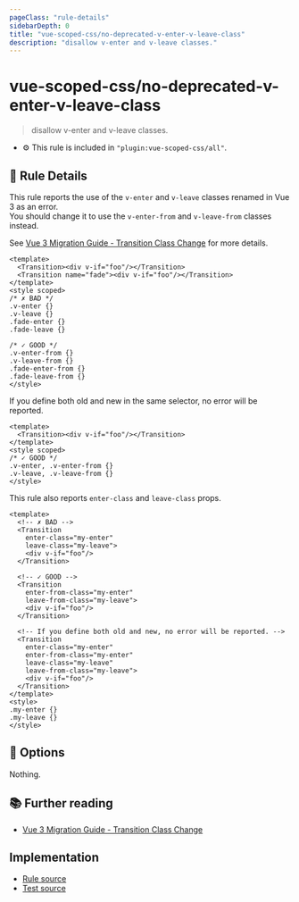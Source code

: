 ```yaml
---
pageClass: "rule-details"
sidebarDepth: 0
title: "vue-scoped-css/no-deprecated-v-enter-v-leave-class"
description: "disallow v-enter and v-leave classes."
---
```

# vue-scoped-css/no-deprecated-v-enter-v-leave-class

> disallow v-enter and v-leave classes.

- :gear: This rule is included in `"plugin:vue-scoped-css/all"`.

## :book: Rule Details

This rule reports the use of the `v-enter` and `v-leave` classes renamed in Vue 3 as an error.  
You should change it to use the `v-enter-from` and `v-leave-from` classes instead.

See [Vue 3 Migration Guide - Transition Class Change] for more details.

<eslint-code-block :rules="{'vue-scoped-css/no-deprecated-v-enter-v-leave-class': ['error']}">

```vue
<template>
  <Transition><div v-if="foo"/></Transition>
  <Transition name="fade"><div v-if="foo"/></Transition>
</template>
<style scoped>
/* ✗ BAD */
.v-enter {}
.v-leave {}
.fade-enter {}
.fade-leave {}

/* ✓ GOOD */
.v-enter-from {}
.v-leave-from {}
.fade-enter-from {}
.fade-leave-from {}
</style>
```

</eslint-code-block>

If you define both old and new in the same selector, no error will be reported.

<eslint-code-block :rules="{'vue-scoped-css/no-deprecated-v-enter-v-leave-class': ['error']}">

```vue
<template>
  <Transition><div v-if="foo"/></Transition>
</template>
<style scoped>
/* ✓ GOOD */
.v-enter, .v-enter-from {}
.v-leave, .v-leave-from {}
</style>
```

</eslint-code-block>

This rule also reports `enter-class` and `leave-class` props.

<eslint-code-block :rules="{'vue-scoped-css/no-deprecated-v-enter-v-leave-class': ['error']}">

```vue
<template>
  <!-- ✗ BAD -->
  <Transition
    enter-class="my-enter"
    leave-class="my-leave">
    <div v-if="foo"/>
  </Transition>

  <!-- ✓ GOOD -->
  <Transition
    enter-from-class="my-enter"
    leave-from-class="my-leave">
    <div v-if="foo"/>
  </Transition>

  <!-- If you define both old and new, no error will be reported. -->
  <Transition
    enter-class="my-enter"
    enter-from-class="my-enter"
    leave-class="my-leave"
    leave-from-class="my-leave">
    <div v-if="foo"/>
  </Transition>
</template>
<style>
.my-enter {}
.my-leave {}
</style>
```

</eslint-code-block>

## :wrench: Options

Nothing.

## :books: Further reading

- [Vue 3 Migration Guide - Transition Class Change]

[Vue 3 Migration Guide - Transition Class Change]: https://v3-migration.vuejs.org/breaking-changes/transition.html

## Implementation

- [Rule source](https://github.com/future-architect/eslint-plugin-vue-scoped-css/blob/master/lib/rules/no-deprecated-v-enter-v-leave-class.ts)
- [Test source](https://github.com/future-architect/eslint-plugin-vue-scoped-css/blob/master/tests/lib/rules/no-deprecated-v-enter-v-leave-class.js)
